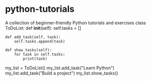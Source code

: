 # python-tutorials
A collection of beginner-friendly Python tutorials and exercises
class ToDoList:
    def __init__(self):
        self.tasks = []

    def add_task(self, task):
        self.tasks.append(task)

    def show_tasks(self):
        for task in self.tasks:
            print(task)

my_list = ToDoList()
my_list.add_task("Learn Python")
my_list.add_task("Build a project")
my_list.show_tasks()
